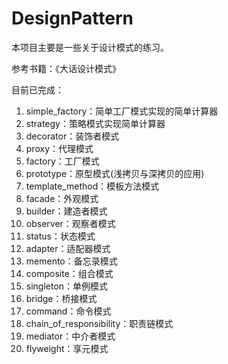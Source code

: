 # DesignPattern
本项目主要是一些关于设计模式的练习。

参考书籍：《大话设计模式》

目前已完成：

1. simple_factory：简单工厂模式实现的简单计算器
2. strategy：策略模式实现简单计算器
3. decorator：装饰者模式
4. proxy：代理模式
5. factory：工厂模式
6. prototype：原型模式(浅拷贝与深拷贝的应用)
7. template_method：模板方法模式
8. facade：外观模式
9. builder：建造者模式
10. observer：观察者模式
11. status：状态模式
12. adapter：适配器模式
13. memento：备忘录模式
14. composite：组合模式
15. singleton：单例模式
16. bridge：桥接模式
17. command：命令模式
18. chain_of_responsibility：职责链模式
19. mediator：中介者模式
20. flyweight：享元模式
